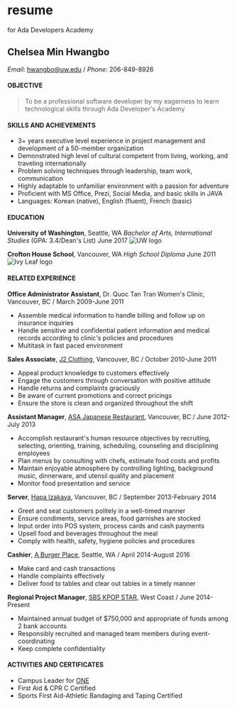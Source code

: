 # resume
for Ada Developers Academy

## Chelsea Min Hwangbo
_Email_: hwangbo@uw.edu  /  _Phone_: 206-849-8926

#### OBJECTIVE
> To be a professional software developer by my eagerness to learn technological skills through Ada Developer's Academy

#### SKILLS AND ACHIEVEMENTS
* 3+ years executive level experience in project management and development of a 50-member organization
* Demonstrated high level of cultural competent from living, working, and traveling internationally
* Problem solving techniques through leadership, team work, communication
* Highly adaptable to unfamiliar environment with a passion for adventure
* Proficient with MS Office, Prezi, Social Media, and basic skills in JAVA
* Languages: Korean (native), English (fluent), French (basic)

#### EDUCATION
**University of Washington**, Seattle, WA
_Bachelor of Arts, International Studies_ (GPA: 3.4/Dean's List)
June 2017
![UW logo](https://s-media-cache-ak0.pinimg.com/236x/af/46/7e/af467ec32978579221c83b2ac7845d15.jpg)

**Crofton House School**, Vancouver, WA
_High School Diploma_
June 2011
![Ivy Leaf logo](http://www.croftonhouse.ca/uploaded/images/logo-CroftonHouse.gif)

#### RELATED EXPERIENCE
**Office Administrator Assistant**, Dr. Quoc Tan Tran Women's Clinic, Vancouver, BC  /  March 2009-June 2011
* Assemble medical information to handle billing and follow up on insurance inquiries
* Handle sensitive and confidential patient information and medical records according to clinic's policies and procedures
* Multitask in fast paced environment 

**Sales Associate**, [J2 Clothing](http://www.j2clothing.com/), Vancouver, BC  /  October 2010-June 2011
* Appeal product knowledge to customers effectively
* Engage the customers through conversation with positive attitude
* Handle returns and complaints graciously
* Be aware of current promotions and correct pricings
* Ensure the store is clean and organized throughout the shift

**Assistant Manager**, [ASA Japanese Restaurant](http://asasushi.ca/), Vancouver, BC  /  June 2012-July 2013
* Accomplish restaurant's human resource objectives by recruiting, selecting, orienting, training, scheduling, counseling and disciplining employees 
* Plan menus by consulting with chefs, estimate food costs and profits
* Maintain enjoyable atmosphere by controlling lighting, background music, dinnerware, and utensil quality and placement
* Monitor food presentation and service

**Server**, [Hapa Izakaya](http://hapaizakaya.com/), Vancouver, BC  /  September 2013-February 2014
* Greet and seat customers politely in a well-timed manner
* Ensure condiments, service areas, food garnishes are stocked
* Input order into POS system, process cards and cash payments
* Upsell food and beverages throughout the meal
* Comply with health, safety, hygiene policies and procedures

**Cashier**, [A Burger Place](https://www.yelp.com/biz/a-burger-place-seattle), Seattle, WA  /  April 2014-August 2016
* Make card and cash transactions
* Handle complaints effectively
* Deliver food to tables and clear out tables in a timely manner

**Regional Project Manager**, [SBS KPOP STAR](https://www.facebook.com/sbskpopstar/), West Coast  /  June 2014-Present
* Maintained annual budget of $750,000 and appropriate of funds among 2 bank accounts
* Responsibly recruited and managed team members during event-coordinating
* Keep complete confidentiality

#### ACTIVITIES AND CERTIFICATES
* Campus Leader for [ONE](https://www.one.org/us/)
* First Aid & CPR C Certified
* Sports First Aid-Athletic Bandaging and Taping Certified
